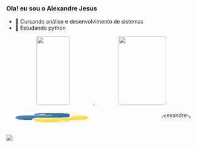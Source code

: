 ### Ola! eu sou o Alexandre Jesus

- 🌱 Cursando análise e desenvolvimento de sistemas
- 📘 Estudando python

<div align="center">
  <a href="https://github.com/alexandrejesus1">
  <img height="180em" width="42%" src="https://github-readme-stats.vercel.app/api?username=alexandrejesus1&show_icons=true&theme=tokyonight&include_all_commits=true&count_private=true"/>
  <img height="180em" width="50%" src="https://github-readme-stats.vercel.app/api/top-langs/?username=alexandrejesus1&layout=compact&langs_count=7&theme=tokyonight"/>
</div>
<div style="display: inline_block"><br>
  <img align="center" alt="Alexandre-Python" height="30" width="48%" src="https://raw.githubusercontent.com/devicons/devicon/master/icons/python/python-original.svg"> 
  <img align="right" alt="Alexandre-pic" height="100" style="border-radius:100px;"src="https://img.freepik.com/vetores-premium/programador-que-trabalha-escrevendo-codigo-homem-digitando-no-teclado-com-codigo-na-tela-desenvolvedor-web-design-programacao-conceito-de-codificacao-ilustracao-isolada_168129-485.jpg?w=740">
</div>

##

<div> 
  <a href="https://www.linkedin.com/in/alexandre-adolfo-491a52233/" target="_blank"><img src="https://img.shields.io/badge/-LinkedIn-%230077B5?style=for-the-badge&logo=linkedin&logoColor=white" target="_blank"></a>
</div>
